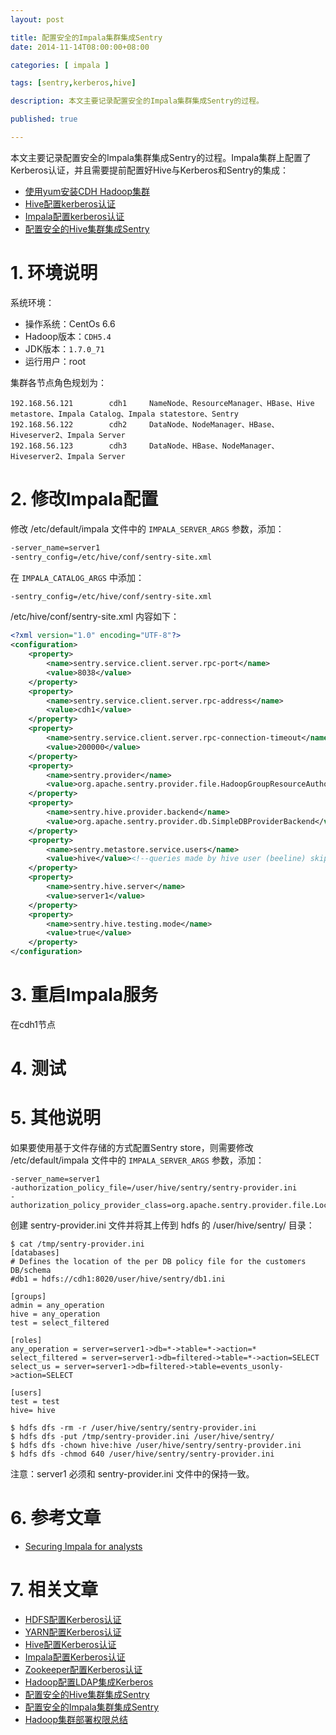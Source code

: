 ```yaml
---
layout: post

title: 配置安全的Impala集群集成Sentry
date: 2014-11-14T08:00:00+08:00

categories: [ impala ]

tags: [sentry,kerberos,hive]

description: 本文主要记录配置安全的Impala集群集成Sentry的过程。

published: true

---
```


本文主要记录配置安全的Impala集群集成Sentry的过程。Impala集群上配置了Kerberos认证，并且需要提前配置好Hive与Kerberos和Sentry的集成：

- [使用yum安装CDH Hadoop集群](/2013/04/06/install-cloudera-cdh-by-yum)
- [Hive配置kerberos认证](/2014/11/06/config-kerberos-in-cdh-hive)
- [Impala配置kerberos认证](/2014/11/06/config-kerberos-in-cdh-impala)
- [配置安全的Hive集群集成Sentry](/2014/11/14/config-secured-hive-with-sentry)

# 1. 环境说明

系统环境：

- 操作系统：CentOs 6.6
- Hadoop版本：`CDH5.4`
- JDK版本：`1.7.0_71`
- 运行用户：root

集群各节点角色规划为：

~~~
192.168.56.121        cdh1     NameNode、ResourceManager、HBase、Hive metastore、Impala Catalog、Impala statestore、Sentry 
192.168.56.122        cdh2     DataNode、NodeManager、HBase、Hiveserver2、Impala Server
192.168.56.123        cdh3     DataNode、HBase、NodeManager、Hiveserver2、Impala Server
~~~

# 2. 修改Impala配置

修改 /etc/default/impala 文件中的 `IMPALA_SERVER_ARGS` 参数，添加：

~~~bash
-server_name=server1
-sentry_config=/etc/hive/conf/sentry-site.xml
~~~

在 `IMPALA_CATALOG_ARGS` 中添加：

~~~bash
-sentry_config=/etc/hive/conf/sentry-site.xml
~~~

 /etc/hive/conf/sentry-site.xml 内容如下：

~~~xml
<?xml version="1.0" encoding="UTF-8"?>
<configuration>
    <property>
        <name>sentry.service.client.server.rpc-port</name>
        <value>8038</value>
    </property>
    <property>
        <name>sentry.service.client.server.rpc-address</name>
        <value>cdh1</value>
    </property>
    <property>
        <name>sentry.service.client.server.rpc-connection-timeout</name>
        <value>200000</value>
    </property>
    <property>
        <name>sentry.provider</name>
        <value>org.apache.sentry.provider.file.HadoopGroupResourceAuthorizationProvider</value>
    </property>
    <property>
        <name>sentry.hive.provider.backend</name>
        <value>org.apache.sentry.provider.db.SimpleDBProviderBackend</value>
    </property>
    <property>
        <name>sentry.metastore.service.users</name>
        <value>hive</value><!--queries made by hive user (beeline) skip meta store check-->
    </property>
    <property>
        <name>sentry.hive.server</name>
        <value>server1</value>
    </property>
    <property>
        <name>sentry.hive.testing.mode</name>
        <value>true</value>
    </property>
</configuration>
~~~

# 3. 重启Impala服务

在cdh1节点

# 4. 测试

# 5. 其他说明

如果要使用基于文件存储的方式配置Sentry store，则需要修改 /etc/default/impala 文件中的 `IMPALA_SERVER_ARGS` 参数，添加：

~~~properties
-server_name=server1
-authorization_policy_file=/user/hive/sentry/sentry-provider.ini
-authorization_policy_provider_class=org.apache.sentry.provider.file.LocalGroupResourceAuthorizationProvider
~~~

创建 sentry-provider.ini 文件并将其上传到 hdfs 的 /user/hive/sentry/ 目录：

~~~
$ cat /tmp/sentry-provider.ini
[databases]
# Defines the location of the per DB policy file for the customers DB/schema
#db1 = hdfs://cdh1:8020/user/hive/sentry/db1.ini

[groups]
admin = any_operation
hive = any_operation
test = select_filtered

[roles]
any_operation = server=server1->db=*->table=*->action=*
select_filtered = server=server1->db=filtered->table=*->action=SELECT
select_us = server=server1->db=filtered->table=events_usonly->action=SELECT

[users]
test = test
hive= hive

$ hdfs dfs -rm -r /user/hive/sentry/sentry-provider.ini
$ hdfs dfs -put /tmp/sentry-provider.ini /user/hive/sentry/
$ hdfs dfs -chown hive:hive /user/hive/sentry/sentry-provider.ini
$ hdfs dfs -chmod 640 /user/hive/sentry/sentry-provider.ini
~~~

注意：server1 必须和 sentry-provider.ini 文件中的保持一致。

# 6. 参考文章

- [Securing Impala for analysts](http://blog.evernote.com/tech/2014/06/09/securing-impala-for-analysts/)  

# 7. 相关文章

 - [HDFS配置Kerberos认证](/2014/11/04/config-kerberos-in-cdh-hdfs)
 - [YARN配置Kerberos认证](/2014/11/05/config-kerberos-in-cdh-yarn)
 - [Hive配置Kerberos认证](/2014/11/06/config-kerberos-in-cdh-hive)
 - [Impala配置Kerberos认证](/2014/11/06/config-kerberos-in-cdh-impala)
 - [Zookeeper配置Kerberos认证](/2014/11/18/config-kerberos-in-cdh-zookeeper.)
 - [Hadoop配置LDAP集成Kerberos](/2014/11/12/config-ldap-with-kerberos-in-cdh-hadoop)
 - [配置安全的Hive集群集成Sentry](/2014/11/14/config-secured-hive-with-sentry)
 - [配置安全的Impala集群集成Sentry](/2014/11/14/config-secured-impala-with-sentry)
 - [Hadoop集群部署权限总结](/2014/11/25/quikstart-for-config-kerberos-ldap-and-sentry-in-hadoop)
